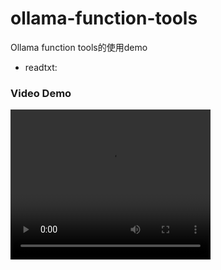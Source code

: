 # ollama-function-tools
Ollama function tools的使用demo
 - readtxt:
### Video Demo
<video controls="controls" width="320" height="240">
  <source src="https://github.com/user-attachments/assets/87be928b-b475-4d4d-b79d-13a065c9bdf6" type="video/mp4">
  Your browser does not support the video tag.
</video>

